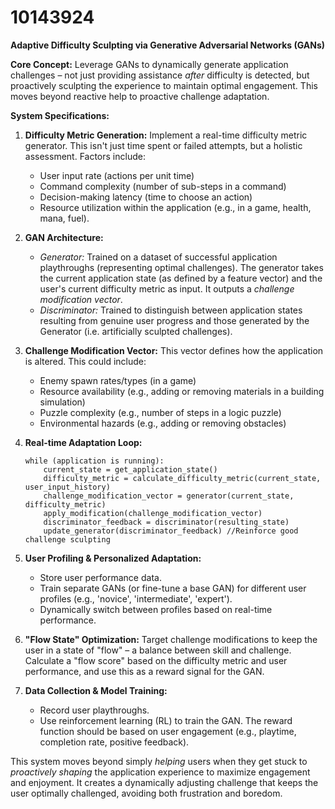 # 10143924

**Adaptive Difficulty Sculpting via Generative Adversarial Networks (GANs)**

**Core Concept:** Leverage GANs to dynamically generate application challenges – not just providing assistance *after* difficulty is detected, but proactively sculpting the experience to maintain optimal engagement. This moves beyond reactive help to proactive challenge adaptation.

**System Specifications:**

1.  **Difficulty Metric Generation:** Implement a real-time difficulty metric generator. This isn't just time spent or failed attempts, but a holistic assessment. Factors include:
    *   User input rate (actions per unit time)
    *   Command complexity (number of sub-steps in a command)
    *   Decision-making latency (time to choose an action)
    *   Resource utilization within the application (e.g., in a game, health, mana, fuel).

2.  **GAN Architecture:**
    *   *Generator:* Trained on a dataset of successful application playthroughs (representing optimal challenges). The generator takes the current application state (as defined by a feature vector) and the user's current difficulty metric as input. It outputs a *challenge modification vector*.
    *   *Discriminator:* Trained to distinguish between application states resulting from genuine user progress and those generated by the Generator (i.e. artificially sculpted challenges).

3.  **Challenge Modification Vector:** This vector defines how the application is altered. This could include:
    *   Enemy spawn rates/types (in a game)
    *   Resource availability (e.g., adding or removing materials in a building simulation)
    *   Puzzle complexity (e.g., number of steps in a logic puzzle)
    *   Environmental hazards (e.g., adding or removing obstacles)

4.  **Real-time Adaptation Loop:**

    ```pseudocode
    while (application is running):
        current_state = get_application_state()
        difficulty_metric = calculate_difficulty_metric(current_state, user_input_history)
        challenge_modification_vector = generator(current_state, difficulty_metric)
        apply_modification(challenge_modification_vector)
        discriminator_feedback = discriminator(resulting_state)
        update_generator(discriminator_feedback) //Reinforce good challenge sculpting
    ```

5.  **User Profiling & Personalized Adaptation:**
    *   Store user performance data.
    *   Train separate GANs (or fine-tune a base GAN) for different user profiles (e.g., 'novice', 'intermediate', 'expert').
    *   Dynamically switch between profiles based on real-time performance.

6.  **"Flow State" Optimization:**  Target challenge modifications to keep the user in a state of "flow" – a balance between skill and challenge. Calculate a "flow score" based on the difficulty metric and user performance, and use this as a reward signal for the GAN.

7.  **Data Collection & Model Training:**
    *   Record user playthroughs.
    *   Use reinforcement learning (RL) to train the GAN. The reward function should be based on user engagement (e.g., playtime, completion rate, positive feedback).



This system moves beyond simply *helping* users when they get stuck to *proactively shaping* the application experience to maximize engagement and enjoyment. It creates a dynamically adjusting challenge that keeps the user optimally challenged, avoiding both frustration and boredom.